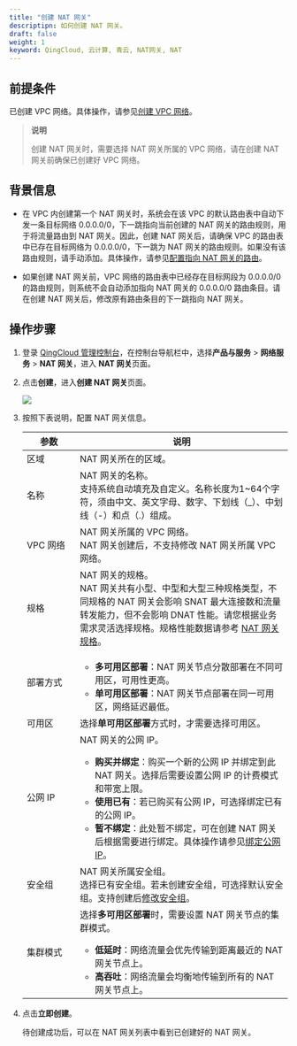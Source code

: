 ```yaml
---
title: "创建 NAT 网关"
descriptipn: 如何创建 NAT 网关。
draft: false
weight: 1
keyword: QingCloud, 云计算, 青云, NAT网关, NAT
---
```


## 前提条件

已创建 VPC 网络。具体操作，请参见[创建 VPC 网络](/network/vpc/manual/vpcnet/10_create_vpc/)。

> **说明**
>
> 创建 NAT 网关时，需要选择 NAT 网关所属的 VPC 网络，请在创建 NAT 网关前确保已创建好 VPC 网络。

## 背景信息

- 在 VPC 内创建第一个 NAT 网关时，系统会在该  VPC 的默认路由表中自动下发一条目标网络 0.0.0.0/0，下一跳指向当前创建的 NAT 网关的路由规则，用于将流量路由到 NAT 网关。因此，创建 NAT 网关后，请确保 VPC 的路由表中已存在目标网络为 0.0.0.0/0，下一跳为 NAT 网关的路由规则。如果没有该路由规则，请手动添加。具体操作，请参见[配置指向 NAT 网关的路由](../nat_route/)。

  
  
- 如果创建 NAT 网关前，VPC 网络的路由表中已经存在目标网段为 0.0.0.0/0 的路由规则，则系统不会自动添加指向 NAT 网关的 0.0.0.0/0 路由条目。请在创建 NAT 网关后，修改原有路由条目的下一跳指向 NAT 网关。

##  操作步骤

1. 登录 [QingCloud 管理控制台](https://console.qingcloud.com/login)，在控制台导航栏中，选择**产品与服务** > **网络服务** > **NAT 网关**，进入 **NAT 网关**页面。

2. 点击**创建**，进入**创建 NAT 网关**页面。

   ![](../../../_images/create_natgw.png)

3. 按照下表说明，配置 NAT 网关信息。

   | <span style="display:inline-block;width:80px">参数</span> | 说明                                                         |
   | --------------------------------------------------------- | ------------------------------------------------------------ |
   | 区域                                                      | NAT 网关所在的区域。                                         |
   | 名称                                                      | NAT 网关的名称。<br/>支持系统自动填充及自定义。名称长度为1~64个字符，须由中文、英文字母、数字、下划线（_）、中划线（-）和点（.）组成。 |
   | VPC   网络                                                | NAT 网关所属的 VPC 网络。<br/>NAT 网关创建后，不支持修改 NAT 网关所属 VPC 网络。 |
   | 规格                                                      | NAT 网关的规格。<br/>NAT 网关共有小型、中型和大型三种规格类型，不同规格的 NAT 网关会影响 SNAT 最大连接数和流量转发能力，但不会影响 DNAT 性能。请您根据业务需求灵活选择规格。规格性能数据请参考 [NAT 网关规格](/network/nat_gateway/intro/specification/)。 |
   | 部署方式                                                  | <ul><li>**多可用区部署**：NAT 网关节点分散部署在不同可用区，可用性更高。</li><li>**单可用区部署**：NAT 网关节点部署在同一可用区，网络延迟最低。</li></ul> |
   | 可用区                                                    | 选择**单可用区部署**方式时，才需要选择可用区。               |
   | 公网 IP                                                   | NAT 网关的公网 IP。<br/><ul><li>**购买并绑定**：购买一个新的公网 IP 并绑定到此 NAT 网关。选择后需要设置公网 IP 的计费模式和带宽上限。</li><li>**使用已有**：若已购买有公网 IP，可选择绑定已有的公网 IP。</li><li>**暂不绑定**：此处暂不绑定，可在创建 NAT 网关后根据需要进行绑定。具体操作请参见[绑定公网 IP](../bind_unbind_eip)。</li></ul> |
   | 安全组                                                    | NAT 网关所属安全组。<br/>选择已有安全组。若未创建安全组，可选择默认安全组。支持创建后[修改安全组](../mdfy_sg/)。 |
   | 集群模式                                                  | 选择**多可用区部署**时，需要设置 NAT 网关节点的集群模式。<br><ul><li>**低延时**：网络流量会优先传输到距离最近的 NAT 网关节点上。</li><li>**高吞吐**：网络流量会均衡地传输到所有的 NAT 网关节点上。</li></ul> |

4. 点击**立即创建**。

   待创建成功后，可以在 NAT 网关列表中看到已创建好的 NAT 网关。





